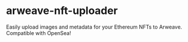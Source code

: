# arweave-nft-uploader
 Easily upload images and metadata for your Ethereum NFTs to Arweave. Compatible with OpenSea!
